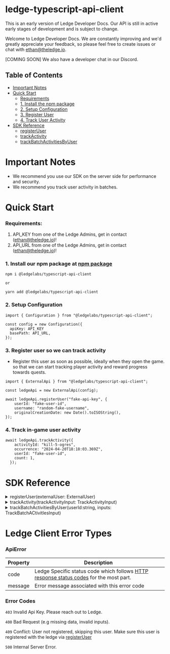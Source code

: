 # ledge-typescript-api-client

This is an early version of Ledge Developer Docs. Our API is still in active early stages of development and is subject to change.

Welcome to Ledge Developer Docs. We are constantly improving and we'd greatly appreciate your feedback, so please feel free to create issues or chat with ethan@theledge.io.

[COMING SOON] We also have a developer chat in our Discord.

## Table of Contents

- [Important Notes](#important-notes)
- [Quick Start](#quick-start)
  - [Requirements](#requirements)
  - [1. Install the npm package](#1-install-the-npm-package)
  - [2. Setup Configuration](#2-setup-configuration)
  - [3. Register User](#3-register-user)
  - [4. Track User Activity](#4-track-user-activity)
- [SDK Reference](#sdk-reference)
  - [registerUser](#registeruserexternaluser-externaluser)
  - [trackActivity](#trackactivitytrackactivityinput-trackactivityinput)
  - [trackBatchActivitiesByUser](#trackbatchactivitiesbyuseruseridstring-inputs-trackbatchactivitiesinput)

# Important Notes

- We recommend you use our SDK on the server side for performance and security.
- We recommend you track user activity in batches.

# Quick Start

### Requirements:

1. API_KEY from one of the Ledge Admins, get in contact (ethan@theledge.io)!
2. API_URL from one of the Ledge Admins, get in contact (ethan@theledge.io)!

### 1. Install our npm package at [npm package](https://www.npmjs.com/package/@ledgelabs/typescript-api-client)

```
npm i @ledgelabs/typescript-api-client

or

yarn add @ledgelabs/typescript-api-client
```

### 2. Setup Configuration

```
import { Configuration } from "@ledgelabs/typescript-api-client";

const config = new Configuration({
  apiKey: API_KEY
  basePath: API_URL,
});
```

### 3. Register user so we can track activity

- Register this user as soon as possible, ideally when they open the game. so that we can start tracking player activity and reward progress towards quests.

```
import { ExternalApi } from "@ledgelabs/typescript-api-client";

const ledgeApi = new ExternalApi(config);

await ledgeApi.registerUser("fake-api-key", {
    userId: "fake-user-id",
    username: "random-fake-username",
    originalCreationDate: new Date().toISOString(),
});
```

### 4. Track in-game user activity

```
await ledgeApi.trackActivity({
    activityId: "kill-5-ogres",
    occurrence: "2024-04-20T18:18:03.369Z",
    userId: "fake-user-id",
    count: 1,
  });
```

# SDK Reference

<details>
<summary>registerUser(externalUser: ExternalUser)</summary>

#### Description

Registers this user (externally) with Ledge, so we can begin tracking their in game activity

Ideally, call this method as soon as this user starts the game.

#### Params

```
export interface ExternalUser {
    originalCreationDate?: string;
    userId: string;
    username: string;
}
```

_originalCreationDate_ is used for attribution purposes and revenue sharing but is optional, leaving this undefined will simply not attribute this user's acquisition and consequently no revenue shared. **Input this parameter if unsure**.

_username_ does not need to be unique.

_userId_ must be unique for each player within a game (per API_KEY)

#### Return Type

```
export interface RegisterUser200Response {
    linkingCode: string;
    ledgeLink: string;
}
```

_linkingCode_ is a unique code per user per game, used to identify your registered user with a Ledge account.

_ledgeLink_ is a link to Ledge login page with a linking code.

</details>

<details>
<summary>trackActivity(trackActivityInput: TrackActivityInput)</summary>

#### Description

Tracks a single game activity/event from a user.

In order to prevent tracking duplicate activities **each userId, activityId, and occurrence when combined should be unique**.

Use this method, if there are no plans to track activities in batches. Otherwise, tracking activities in batches is preferred for efficiency and to reduce load on our systems.

#### Params

```
export interface TrackActivityInput {
    occurrence: string;
    count?: number;
    activityId: string;
    userId: string;
}

```

_occurrence_ is the datetime of when this event occurred in ISO format. Example: 2024-04-20T18:18:03.369Z

_count_ is the number of times this event happened. Default is 1.

_activityId_ is similar to an analytics tracking event name which is used to identify activities with their quests.

_userId_ is the same userId used to register this user.

#### Return Type

```
export interface TrackActivity200Response {
  message: string;
  data: {
    activityId: string;
    userId: string;
    count: number;
    occurence: Date;
    processed: boolean;
  } | null;
}
```

_message_ indicating activity has been successfully recorded and has been queued for processing.

_data_ is null if no activity was tracked. Otherwise, returns tracked activity data.

</details>

<details>
<summary>trackBatchActivitiesByUser(userId:string, inputs: TrackBatchACtivitIesInput)</summary>

#### Description

Track an array of game activities (events) for a given user ID.

This method is similar to [trackActivity](#trackactivitytrackactivityinput-trackactivityinput), but it allows tracking multiple activities in a single request.

#### Params

```
userId: string

export interface TrackBatchActivitiesInput = {
  activityId: string;
  count?: number;
  occurrence: string;
}[];

```

See [trackActivity](#trackactivitytrackactivityinput-trackactivityinput) for details about params.

#### Return Type

```
export interface TrackBatchActivitiesByUser200Response {
    'count': number;
    'message': string;
}

```

count indicating the number of succesfully inserted activities.

message indicating activity has been successfully recorded and has been queued for processing.

</details>

# Ledge Client Error Types

### ApiError

| Property | Description                                                                                                                                         |
| -------- | --------------------------------------------------------------------------------------------------------------------------------------------------- |
| code     | Ledge Specific status code which follows [HTTP response status codes](#https://developer.mozilla.org/en-US/docs/Web/HTTP/Status) for the most part. |
| message  | Error message associated with this error code                                                                                                       |

### Error Codes

`403` Invalid Api Key. Please reach out to Ledge.

`400` Bad Request (e.g missing data, invalid inputs).

`409` Conflict: User not registered, skipping this user. Make sure this user is registered with the ledge via [registerUser](#registeruserexternaluser-externaluser)

`500` Internal Server Error.
